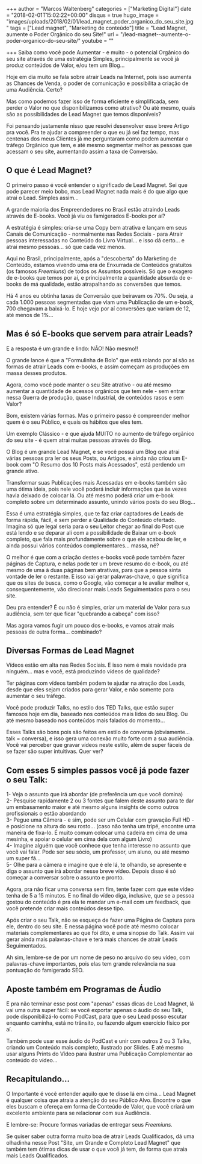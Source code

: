 +++
author = "Marcos Waltenberg"
categories = ["Marketing Digital"]
date = "2018-02-01T15:02:22+00:00"
disqus = true
hugo_image = "images/uploads/2018/02/01/lead_magnet_poder_organico_do_seu_site.jpg"
tags = ["Lead magnet", "Marketing de conteúdo"]
title = "Lead Magnet, aumente o Poder Orgânico do seu Site!"
url = "/lead-magnet--aumente-o-poder-organico-do-seu-site/"
youtube = ""

+++
Saiba como você pode Aumentar - e muito - o potencial Orgânico do seu site através de uma estratégia Simples, principalmente se você já produz conteúdos de Valor, e/ou tem um Blog...

Hoje em dia muito se fala sobre atrair Leads na Internet, pois isso aumenta as Chances de Venda, o poder de comunicação e possibilita a criação de uma Audiência. Certo?

Mas como podemos fazer isso de forma eficiente e simplificada, sem perder o Valor no que disponibilizamos como atrativo? Ou até mesmo, quais são as possibilidades de Lead Magnet que temos disponíveis?

Foi pensando justamente nisso que resolvi desenvolver esse breve Artigo pra você. Pra te ajudar a compreender o que eu já sei faz tempo, mas centenas dos meus Clientes já me perguntaram como podem aumentar o tráfego Orgânico que tem, e até mesmo segmentar melhor as pessoas que acessam o seu site, aumentando assim a taxa de Conversão.

## O que é Lead Magnet?

O primeiro passo é você entender o significado de Lead Magnet. Sei que pode parecer meio bobo, mas Lead Magnet nada mais é do que algo que atrai o Lead. Simples assim...

A grande maioria dos Empreendedores no Brasil estão atraindo Leads através de E-books. Você já viu os famigerados E-books por aí?

A estratégia é simples: cria-se uma Copy bem atrativa e lançam em seus Canais de Comunicação - normalmente nas Redes Sociais - para Atrair pessoas interessadas no Conteúdo do Livro Virtual... e isso dá certo... e atrai mesmo pessoas... só que cada vez menos.

Aqui no Brasil, principalmente, após a "descoberta" do Marketing de Conteúdo, estamos vivendo uma era de Enxurrada de Conteúdos gratuitos (os famosos _Freemiuns_) de todos os Assuntos possíveis. Só que o exagero de e-books que temos por aí, e principalmente a quantidade absurda de e-books de má qualidade, estão atrapalhando as conversões que temos.

Há 4 anos eu obtinha taxas de Conversão que beiravam os 70%. Ou seja, a cada 1.000 pessoas segmentadas que viam uma Publicação de um e-book, 700 chegavam a baixá-lo. E hoje vejo por aí conversões que variam de 12, até menos de 1%...

## Mas é só E-books que servem para atrair Leads?

E a resposta é um grande e lindo: NÃO! Não mesmo!!

O grande lance é que a "Formulinha de Bolo" que está rolando por aí são as formas de atrair Leads com e-books, e assim começam as produções em massa desses produtos.

Agora, como você pode manter o seu Site atrativo - ou até mesmo aumentar a quantidade de acessos orgânicos que tem nele - sem entrar nessa Guerra de produção, quase Industrial, de conteúdos rasos e sem Valor?

Bom, existem várias formas. Mas o primeiro passo é compreender melhor quem é o seu Público, e quais os hábitos que eles tem.

Um exemplo Clássico - e que ajuda MUITO no aumento de tráfego orgânico do seu site - é quem atrai muitas pessoas através do Blog.

O Blog é um grande Lead Magnet, e se você possui um Blog que atrai várias pessoas pra ler os seus Posts, ou Artigos, e ainda não criou um E-book com "O Resumo dos 10 Posts mais Acessados", está perdendo um grande ativo.

Transformar suas Publicações mais Acessadas em e-books também são uma ótima ideia, pois nele você poderá incluir informações que às vezes havia deixado de colocar lá. Ou até mesmo poderá criar um e-book completo sobre um determinado assunto, unindo vários posts do seu Blog...

Essa é uma estratégia simples, que te faz criar captadores de Leads de forma rápida, fácil, e sem perder a Qualidade do Conteúdo ofertado. Imagina só que legal seria para o seu Leitor chegar ao final do Post que está lendo e se deparar ali com a possibilidade de Baixar um e-book completo, que fala mais profundamente sobre o que ele acabou de ler, e ainda possui vários conteúdos complementares... massa, né?

O melhor é que com a criação destes e-books você pode também fazer páginas de Captura, e nelas pode ter um breve resumo do e-book, ou até mesmo de uma à duas páginas bem atrativas, para que a pessoa sinta vontade de ler o restante. E isso vai gerar palavras-chave, o que significa que os sites de busca, como o Google, vão começar a te avaliar melhor e, consequentemente, vão direcionar mais Leads Seguimentados para o seu site.

Deu pra entender? É ou não é simples, criar um material de Valor para sua audiência, sem ter que ficar "quebrando a cabeça" com isso?

Mas agora vamos fugir um pouco dos e-books, e vamos atrair mais pessoas de outra forma... combinado?

## Diversas Formas de Lead Magnet

Vídeos estão em alta nas Redes Sociais. E isso nem é mais novidade pra ninguém... mas e você, está produzindo vídeos de qualidade?

Ter páginas com vídeos também podem te ajudar na atração dos Leads, desde que eles sejam criados para gerar Valor, e não somente para aumentar o seu tráfego.

Você pode produzir Talks, no estilo dos TED Talks, que estão super famosos hoje em dia, baseado nos conteúdos mais lidos do seu Blog. Ou até mesmo baseado nos conteúdos mais falados do momento...

Esses Talks são bons pois são feitos em estilo de conversa (obviamente... talk = conversa), e isso gera uma conexão muito forte com a sua audiência. Você vai perceber que gravar vídeos neste estilo, além de super fáceis de se fazer são super intuitivas. Quer ver?

## Com esses 5 simples passos você já pode fazer o seu Talk:

1- Veja o assunto que irá abordar (de preferência um que você domina)  
2- Pesquise rapidamente 2 ou 3 fontes que falem deste assunto para te dar um embasamento maior e até mesmo alguns insights de como outros profissionais o estão abordando  
3- Pegue uma Câmera - e sim, pode ser um Celular com gravação Full HD - e posicione na altura do seu rosto... (caso não tenha um tripé, encontre uma maneira de fixa-lo. É muito comum colocar uma cadeira em cima de uma mesinha, e apoiar o celular em cima dela com algum Livro)  
4- Imagine alguém que você conhece que tenha interesse no assunto que você vai falar. Pode ser seu sócio, um professor, um aluno, ou até mesmo um super fã...  
5- Olhe para a câmera e imagine que é ele lá, te olhando, se apresente e diga o assunto que irá abordar nesse breve vídeo. Depois disso é só começar a conversar sobre o assunto e pronto.

Agora, pra não ficar uma conversa sem fim, tente fazer com que este vídeo tenha de 5 a 15 minutos. E no final do vídeo diga, inclusive, que se a pessoa gostou do conteúdo é pra ela te mandar um e-mail com um feedback, que você pretende criar mais conteúdos desse tipo.

Após criar o seu Talk, não se esqueça de fazer uma Página de Captura para ele, dentro do seu site. E nessa página você pode até mesmo colocar materiais complementares ao que foi dito, e uma sinopse do Talk. Assim vai gerar ainda mais palavras-chave e terá mais chances de atrair Leads Seguimentados.

Ah sim, lembre-se de por um nome de peso no arquivo do seu vídeo, com palavras-chave importantes, pois elas tem grande relevância na sua pontuação do famigerado SEO.

## Aposte também em Programas de Áudio

E pra não terminar esse post com "apenas" essas dicas de Lead Magnet, lá vai uma outra super fácil: se você exportar apenas o áudio do seu Talk, pode disponibilizá-lo como PodCast, para que o seu Lead posso escutar enquanto caminha, está no trânsito, ou fazendo algum exercício físico por aí.

Também pode usar esse áudio do PodCast e unir com outros 2 ou 3 Talks, criando um Conteúdo mais completo, ilustrado por Slides. E até mesmo usar alguns Prints do Vídeo para ilustrar uma Publicação Complementar ao conteúdo do vídeo…

## Recapitulando…

O Importante é você entender aquilo que te disse lá em cima... Lead Magnet é qualquer coisa que atraia a atenção do seu Público Alvo. Encontre o que eles buscam e ofereça em forma de Conteúdo de Valor, que você criará um excelente ambiente para se relacionar com sua Audiência.

E lembre-se: Procure formas variadas de entregar seus _Freemiuns._

Se quiser saber outra forma muito boa de atrair Leads Qualificados, dá uma olhadinha nesse Post "Site, um Grande e Completo Lead Magnet" que também tem ótimas dicas de usar o que você já tem, de forma que atraia mais Leads Qualificados.